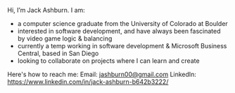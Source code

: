   Hi, I’m Jack Ashburn. I am:
  
- a computer science graduate from the University of Colorado at Boulder 
- interested in software development, and have always been fascinated by video game logic & balancing
- currently a temp working in software development & Microsoft Business Central, based in San Diego
- looking to collaborate on projects where I can learn and create  

Here's how to reach me:
  Email: jashburn00@gmail.com
  LinkedIn: https://www.linkedin.com/in/jack-ashburn-b642b3222/
<!---
jashburn00/jashburn00 is a ✨ special ✨ repository because its `README.md` (this file) appears on your GitHub profile.
You can click the Preview link to take a look at your changes.
--->
